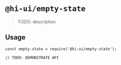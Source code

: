 # `@hi-ui/empty-state`

> TODO: description

## Usage

```
const empty-state = require('@hi-ui/empty-state');

// TODO: DEMONSTRATE API
```
